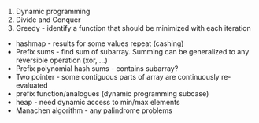 1. Dynamic programming
2. Divide and Conquer
3. Greedy - identify a function that should be minimized with each iteration

* hashmap - results for some values repeat (cashing)
* Prefix sums - find sum of subarray. Summing can be generalized to any reversible operation (xor, ...)
* Prefix polynomial hash sums - contains subarray?
* Two pointer - some contiguous parts of array are continuously re-evaluated
* prefix function/analogues (dynamic programming subcase)
* heap - need dynamic access to min/max elements
* Manachen algorithm - any palindrome problems